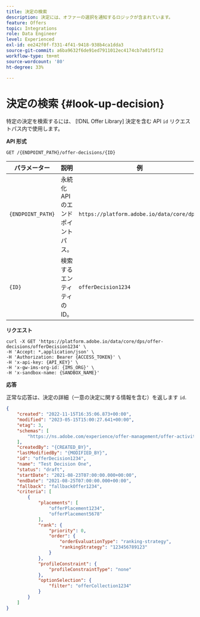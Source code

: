 ```yaml
---
title: 決定の検索
description: 決定には、オファーの選択を通知するロジックが含まれています。
feature: Offers
topic: Integrations
role: Data Engineer
level: Experienced
exl-id: ee242f0f-f331-4f41-9418-938b4ca1dda3
source-git-commit: a6ba9632f6de91ed7911012ec4174cb7a01f5f12
workflow-type: tm+mt
source-wordcount: '80'
ht-degree: 33%

---
```


# 決定の検索 {#look-up-decision}

特定の決定を検索するには、 [!DNL Offer Library] 決定を含む API `id` リクエストパス内で使用します。

**API 形式**

```http
GET /{ENDPOINT_PATH}/offer-decisions/{ID}
```

| パラメーター | 説明 | 例 |
| --------- | ----------- | ------- |
| `{ENDPOINT_PATH}` | 永続化 API のエンドポイントパス。 | `https://platform.adobe.io/data/core/dps/` |
| `{ID}` | 検索するエンティティの ID。 | `offerDecision1234` |

**リクエスト**

```shell
curl -X GET 'https://platform.adobe.io/data/core/dps/offer-decisions/offerDecision1234' \
-H 'Accept: *,application/json' \
-H 'Authorization: Bearer {ACCESS_TOKEN}' \
-H 'x-api-key: {API_KEY}' \
-H 'x-gw-ims-org-id: {IMS_ORG}' \
-H 'x-sandbox-name: {SANDBOX_NAME}'
```

**応答**

正常な応答は、決定の詳細（一意の決定に関する情報を含む）を返します `id`.

```json
{
    "created": "2022-11-15T16:35:06.873+00:00",
    "modified": "2023-05-15T15:00:27.641+00:00",
    "etag": 3,
    "schemas": [
        "https://ns.adobe.com/experience/offer-management/offer-activity;version=0.8"
    ],
    "createdBy": "{CREATED_BY}",
    "lastModifiedBy": "{MODIFIED_BY}",
    "id": "offerDecision1234",
    "name": "Test Decision One",
    "status": "draft",
    "startDate": "2021-08-23T07:00:00.000+00:00",
    "endDate": "2021-08-25T07:00:00.000+00:00",
    "fallback": "fallbackOffer1234",
    "criteria": [
        {
            "placements": [
                "offerPlacement1234",
                "offerPlacement5678"
            ],
            "rank": {
                "priority": 0,
                "order": {
                    "orderEvaluationType": "ranking-strategy",
                    "rankingStrategy": "123456789123"
                }
            },
            "profileConstraint": {
                "profileConstraintType": "none"
            },
            "optionSelection": {
                "filter": "offerCollection1234"
            }
        }
    ]
}
```
